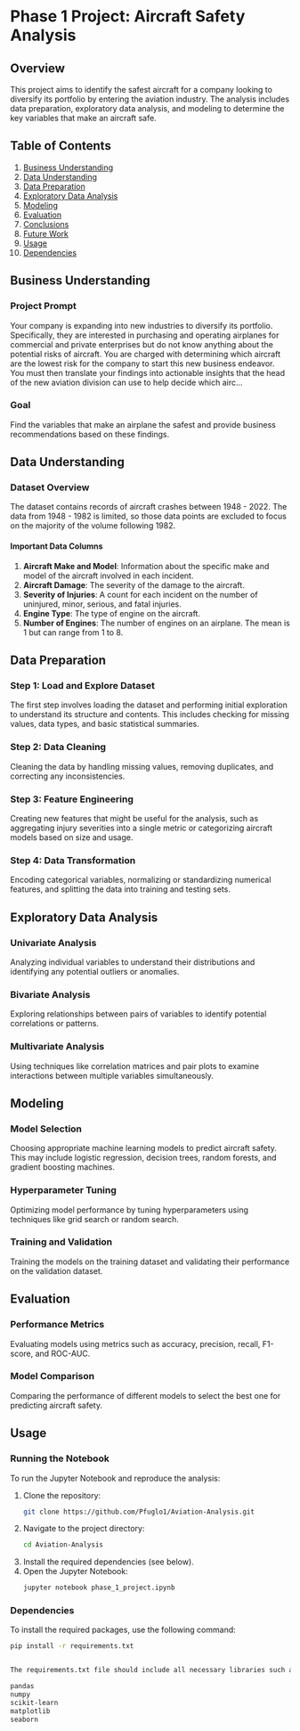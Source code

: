 # Phase 1 Project: Aircraft Safety Analysis

## Overview

This project aims to identify the safest aircraft for a company looking to diversify its portfolio by entering the aviation industry. The analysis includes data preparation, exploratory data analysis, and modeling to determine the key variables that make an aircraft safe.

## Table of Contents

1. [Business Understanding](#business-understanding)
2. [Data Understanding](#data-understanding)
3. [Data Preparation](#data-preparation)
4. [Exploratory Data Analysis](#exploratory-data-analysis)
5. [Modeling](#modeling)
6. [Evaluation](#evaluation)
7. [Conclusions](#conclusions)
8. [Future Work](#future-work)
9. [Usage](#usage)
10. [Dependencies](#dependencies)

## Business Understanding

### Project Prompt
Your company is expanding into new industries to diversify its portfolio. Specifically, they are interested in purchasing and operating airplanes for commercial and private enterprises but do not know anything about the potential risks of aircraft. You are charged with determining which aircraft are the lowest risk for the company to start this new business endeavor. You must then translate your findings into actionable insights that the head of the new aviation division can use to help decide which airc...

### Goal
Find the variables that make an airplane the safest and provide business recommendations based on these findings.

## Data Understanding

### Dataset Overview
The dataset contains records of aircraft crashes between 1948 - 2022. The data from 1948 - 1982 is limited, so those data points are excluded to focus on the majority of the volume following 1982.

#### Important Data Columns
1. **Aircraft Make and Model**: Information about the specific make and model of the aircraft involved in each incident.
2. **Aircraft Damage**: The severity of the damage to the aircraft.
3. **Severity of Injuries**: A count for each incident on the number of uninjured, minor, serious, and fatal injuries.
4. **Engine Type**: The type of engine on the aircraft.
5. **Number of Engines**: The number of engines on an airplane. The mean is 1 but can range from 1 to 8.

## Data Preparation

### Step 1: Load and Explore Dataset
The first step involves loading the dataset and performing initial exploration to understand its structure and contents. This includes checking for missing values, data types, and basic statistical summaries.

### Step 2: Data Cleaning
Cleaning the data by handling missing values, removing duplicates, and correcting any inconsistencies.

### Step 3: Feature Engineering
Creating new features that might be useful for the analysis, such as aggregating injury severities into a single metric or categorizing aircraft models based on size and usage.

### Step 4: Data Transformation
Encoding categorical variables, normalizing or standardizing numerical features, and splitting the data into training and testing sets.

## Exploratory Data Analysis

### Univariate Analysis
Analyzing individual variables to understand their distributions and identifying any potential outliers or anomalies.

### Bivariate Analysis
Exploring relationships between pairs of variables to identify potential correlations or patterns.

### Multivariate Analysis
Using techniques like correlation matrices and pair plots to examine interactions between multiple variables simultaneously.

## Modeling

### Model Selection
Choosing appropriate machine learning models to predict aircraft safety. This may include logistic regression, decision trees, random forests, and gradient boosting machines.

### Hyperparameter Tuning
Optimizing model performance by tuning hyperparameters using techniques like grid search or random search.

### Training and Validation
Training the models on the training dataset and validating their performance on the validation dataset.

## Evaluation

### Performance Metrics
Evaluating models using metrics such as accuracy, precision, recall, F1-score, and ROC-AUC.

### Model Comparison
Comparing the performance of different models to select the best one for predicting aircraft safety.



## Usage

### Running the Notebook
To run the Jupyter Notebook and reproduce the analysis:

1. Clone the repository:
    ```bash
    git clone https://github.com/Pfuglo1/Aviation-Analysis.git
    ```
2. Navigate to the project directory:
    ```bash
    cd Aviation-Analysis
    ```
3. Install the required dependencies (see below).
4. Open the Jupyter Notebook:
    ```bash
    jupyter notebook phase_1_project.ipynb
    ```

### Dependencies
To install the required packages, use the following command:
```bash
pip install -r requirements.txt


The requirements.txt file should include all necessary libraries such as:

pandas
numpy
scikit-learn
matplotlib
seaborn